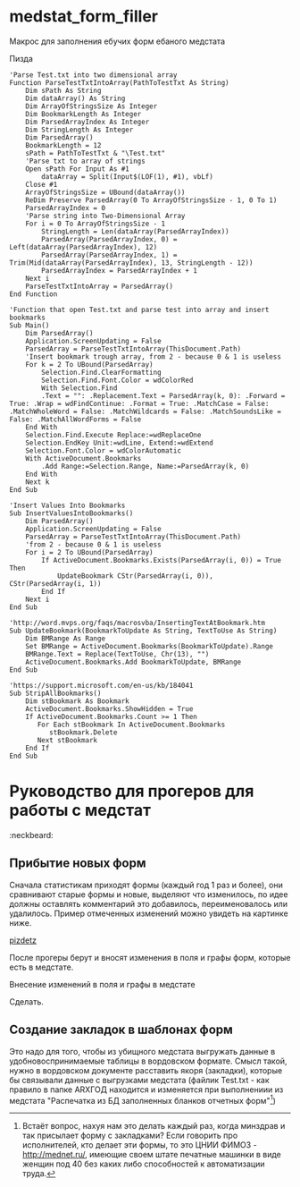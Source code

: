# medstat_form_filler
Макрос для заполнения ебучих форм ебаного медстата

Пизда

```
'Parse Test.txt into two dimensional array
Function ParseTestTxtIntoArray(PathToTestTxt As String)
    Dim sPath As String
    Dim dataArray() As String
    Dim ArrayOfStringsSize As Integer
    Dim BookmarkLength As Integer
    Dim ParsedArrayIndex As Integer
    Dim StringLength As Integer
    Dim ParsedArray()
    BookmarkLength = 12
    sPath = PathToTestTxt & "\Test.txt"
    'Parse txt to array of strings
    Open sPath For Input As #1
        dataArray = Split(Input$(LOF(1), #1), vbLf)
    Close #1
    ArrayOfStringsSize = UBound(dataArray())
    ReDim Preserve ParsedArray(0 To ArrayOfStringsSize - 1, 0 To 1)
    ParsedArrayIndex = 0
    'Parse string into Two-Dimensional Array
    For i = 0 To ArrayOfStringsSize - 1
        StringLength = Len(dataArray(ParsedArrayIndex))
        ParsedArray(ParsedArrayIndex, 0) = Left(dataArray(ParsedArrayIndex), 12)
        ParsedArray(ParsedArrayIndex, 1) = Trim(Mid(dataArray(ParsedArrayIndex), 13, StringLength - 12))
        ParsedArrayIndex = ParsedArrayIndex + 1
    Next i
    ParseTestTxtIntoArray = ParsedArray()
End Function

'Function that open Test.txt and parse test into array and insert bookmarks
Sub Main()
    Dim ParsedArray()
    Application.ScreenUpdating = False
    ParsedArray = ParseTestTxtIntoArray(ThisDocument.Path)
    'Insert bookmark trough array, from 2 - because 0 & 1 is useless
    For k = 2 To UBound(ParsedArray)
        Selection.Find.ClearFormatting
        Selection.Find.Font.Color = wdColorRed
        With Selection.Find
        .Text = "": .Replacement.Text = ParsedArray(k, 0): .Forward = True: .Wrap = wdFindContinue: .Format = True: .MatchCase = False: .MatchWholeWord = False: .MatchWildcards = False: .MatchSoundsLike = False: .MatchAllWordForms = False
    End With
    Selection.Find.Execute Replace:=wdReplaceOne
    Selection.EndKey Unit:=wdLine, Extend:=wdExtend
    Selection.Font.Color = wdColorAutomatic
    With ActiveDocument.Bookmarks
        .Add Range:=Selection.Range, Name:=ParsedArray(k, 0)
    End With
    Next k
End Sub

'Insert Values Into Bookmarks
Sub InsertValuesIntoBookmarks()
    Dim ParsedArray()
    Application.ScreenUpdating = False
    ParsedArray = ParseTestTxtIntoArray(ThisDocument.Path)
    'from 2 - because 0 & 1 is useless
    For i = 2 To UBound(ParsedArray)
        If ActiveDocument.Bookmarks.Exists(ParsedArray(i, 0)) = True Then
            UpdateBookmark CStr(ParsedArray(i, 0)), CStr(ParsedArray(i, 1))
        End If
    Next i
End Sub

'http://word.mvps.org/faqs/macrosvba/InsertingTextAtBookmark.htm
Sub UpdateBookmark(BookmarkToUpdate As String, TextToUse As String)
    Dim BMRange As Range
    Set BMRange = ActiveDocument.Bookmarks(BookmarkToUpdate).Range
    BMRange.Text = Replace(TextToUse, Chr(13), "")
    ActiveDocument.Bookmarks.Add BookmarkToUpdate, BMRange
End Sub

'https://support.microsoft.com/en-us/kb/184041
Sub StripAllBookmarks()
    Dim stBookmark As Bookmark
    ActiveDocument.Bookmarks.ShowHidden = True
    If ActiveDocument.Bookmarks.Count >= 1 Then
       For Each stBookmark In ActiveDocument.Bookmarks
          stBookmark.Delete
       Next stBookmark
    End If
End Sub
```

# Руководство для прогеров для работы с медстат

:neckbeard:

## Прибытие новых форм

Сначала статистикам приходят формы (каждый год 1 раз и более), они сравнивают старые формы и новые, выделяют что изменилось, по идее должны оставлять комментарий это добавилось, переименовалось или удалилось. Пример отмеченных изменений можно увидеть на картинке ниже. 

[pizdetz](http://i.imgur.com/k064ewi.jpg)

После прогеры берут и вносят изменения в поля и графы форм, которые есть в медстате.

Внесение изменений в поля и графы в медстате

Сделать.

## Создание закладок в шаблонах форм

Это надо для того, чтобы из убищного медстата выгружать данные в удобновоспринимаемые таблицы в вордовском формате. Смысл такой, нужно в вордовском документе расставить якоря (закладки), которые бы связывали данные с выгрузками медстата (файлик Test.txt - как правило в папке ARXГОД находится и изменяется при выполнениии из медстата "Распечатка из БД заполненных бланков отчетных форм"[^1])

[^1]: Встаёт вопрос, нахуя нам это делать каждый раз, когда минздрав и так присылает форму с закладками? Если говорить про исполнителей, кто делает эти формы, то это ЦНИИ ФИМОЗ - <http://mednet.ru/>, имеющие  своем штате печатные машинки в виде женщин под 40 без каких либо способностей к автоматизации труда.
